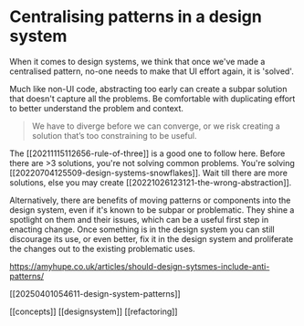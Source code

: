 # Centralising patterns in a design system

When it comes to design systems, we think that once we've made a centralised pattern, no-one needs to make that UI effort again, it is 'solved'.

Much like non-UI code, abstracting too early can create a subpar solution that doesn't capture all the problems. Be comfortable with duplicating effort to better understand the problem and context.

>We have to diverge before we can converge, or we risk creating a solution that’s too constraining to be useful.

The [[20211115112656-rule-of-three]] is a good one to follow here. Before there are >3 solutions, you're not solving common problems. You're solving [[20220704125509-design-systems-snowflakes]]. Wait till there are more solutions, else you may create [[20221026123121-the-wrong-abstraction]].

Alternatively, there are benefits of moving patterns or components into the design system, even if it's known to be subpar or problematic. They shine a spotlight on them and their issues, which can be a useful first step in enacting change. Once something is in the design system you can still discourage its use, or even better, fix it in the design system and proliferate the changes out to the existing problematic uses. 

https://amyhupe.co.uk/articles/should-design-sytsmes-include-anti-patterns/

[[20250401054611-design-system-patterns]]

[[concepts]]
[[designsystem]]
[[refactoring]]